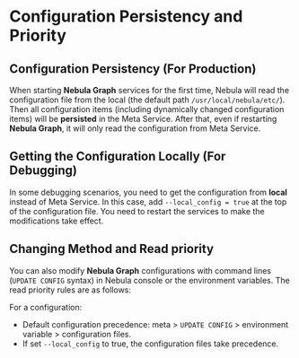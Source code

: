 # Configuration Persistency and Priority

## Configuration Persistency (For Production)

When starting **Nebula Graph** services for the first time, Nebula will read the configuration file from the local (the default path `/usr/local/nebula/etc/`). Then all configuration items (including dynamically changed configuration items) will be **persisted** in the Meta Service. After that, even if restarting **Nebula Graph**, it will only read the configuration from Meta Service.

## Getting the Configuration Locally (For Debugging)

In some debugging scenarios, you need to get the configuration from **local** instead of Meta Service. In this case, add `--local_config = true` at the top of the configuration file. You need to restart the services to make the modifications take effect.

## Changing Method and Read priority

You can also modify **Nebula Graph** configurations with command lines (`UPDATE CONFIG` syntax) in Nebula console or the environment variables. The read priority rules are as follows:

For a configuration:

- Default configuration precedence: meta > `UPDATE CONFIG` > environment variable > configuration files.
- If set `--local_config` to true, the configuration files take precedence.
